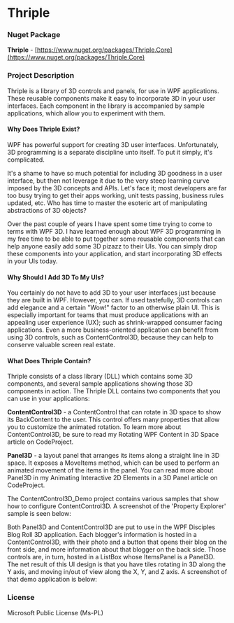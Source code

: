 # Thriple

### Nuget Package

**Thriple** - [https://www.nuget.org/packages/Thriple.Core](https://www.nuget.org/packages/Thriple.Core)

### Project Description

Thriple is a library of 3D controls and panels, for use in WPF applications. These reusable components make it easy to incorporate 3D in your user interfaces. Each component in the library is accompanied by sample applications, which allow you to experiment with them.

#### Why Does Thriple Exist?
WPF has powerful support for creating 3D user interfaces. Unfortunately, 3D programming is a separate discipline unto itself. To put it simply, it's complicated.

It's a shame to have so much potential for including 3D goodness in a user interface, but then not leverage it due to the very steep learning curve imposed by the 3D concepts and APIs. Let's face it; most developers are far too busy trying to get their apps working, unit tests passing, business rules updated, etc. Who has time to master the esoteric art of manipulating abstractions of 3D objects?

Over the past couple of years I have spent some time trying to come to terms with WPF 3D. I have learned enough about WPF 3D programming in my free time to be able to put together some reusable components that can help anyone easily add some 3D pizazz to their UIs. You can simply drop these components into your application, and start incorporating 3D effects in your UIs today.

#### Why Should I Add 3D To My UIs?

You certainly do not have to add 3D to your user interfaces just because they are built in WPF. However, you can. If used tastefully, 3D controls can add elegance and a certain "Wow!" factor to an otherwise plain UI. This is especially important for teams that must produce applications with an appealing user experience (UX); such as shrink-wrapped consumer facing applications. Even a more business-oriented application can benefit from using 3D controls, such as ContentControl3D, because they can help to conserve valuable screen real estate.

#### What Does Thriple Contain?
Thriple consists of a class library (DLL) which contains some 3D components, and several sample applications showing those 3D components in action. The Thriple DLL contains two components that you can use in your applications:

**ContentControl3D** - a ContentControl that can rotate in 3D space to show its BackContent to the user. This control offers many properties that allow you to customize the animated rotation. To learn more about ContentControl3D, be sure to read my Rotating WPF Content in 3D Space article on CodeProject.

**Panel3D** - a layout panel that arranges its items along a straight line in 3D space. It exposes a MoveItems method, which can be used to perform an animated movement of the items in the panel. You can read more about Panel3D in my Animating Interactive 2D Elements in a 3D Panel article on CodeProject.

The ContentControl3D_Demo project contains various samples that show how to configure ContentControl3D. A screenshot of the 'Property Explorer' sample is seen below:

Both Panel3D and ContentControl3D are put to use in the WPF Disciples Blog Roll 3D application. Each blogger's information is hosted in a ContentControl3D, with their photo and a button that opens their blog on the front side, and more information about that blogger on the back side. Those controls are, in turn, hosted in a ListBox whose ItemsPanel is a Panel3D. The net result of this UI design is that you have tiles rotating in 3D along the Y axis, and moving in/out of view along the X, Y, and Z axis. A screenshot of that demo application is below:

### License

Microsoft Public License (Ms-PL)
